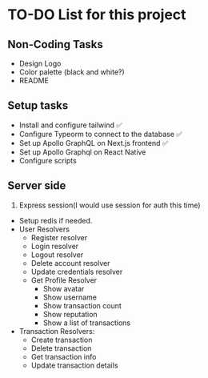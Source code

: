 # TO-DO List for this project

## Non-Coding Tasks

- Design Logo
- Color palette (black and white?)
- README

## Setup tasks

- Install and configure tailwind ✅
- Configure Typeorm to connect to the database ✅
- Set up Apollo GraphQL on Next.js frontend ✅
- Set up Apollo Graphql on React Native
- Configure scripts

## Server side

1. Express session(I would use session for auth this time)

- Setup redis if needed.
- User Resolvers
  - Register resolver
  - Login resolver
  - Logout resolver
  - Delete account resolver
  - Update credentials resolver
  - Get Profile Resolver
    - Show avatar
    - Show username
    - Show transaction count
    - Show reputation
    - Show a list of transactions
- Transaction Resolvers:
  - Create transaction
  - Delete transaction
  - Get transaction info
  - Update transaction details
